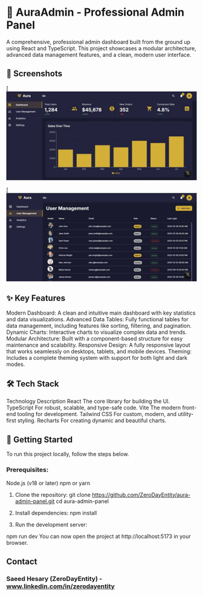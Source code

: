 # 🎨 AuraAdmin - Professional Admin Panel

A comprehensive, professional admin dashboard built from the ground up using React and TypeScript. This project showcases a modular architecture, advanced data management features, and a clean, modern user interface.

## 📸 Screenshots

[![AuraAdmin Dashboard Screenshot](https://github.com/ZeroDayEntity/aura-admin-panel/blob/main/screenshots/6039737437640577160.jpg?raw=true)

[![AuraAdmin Data Table Screenshot](https://github.com/ZeroDayEntity/aura-admin-panel/blob/main/screenshots/6039737437640577162.jpg?raw=true)

## ✨ Key Features
Modern Dashboard: A clean and intuitive main dashboard with key statistics and data visualizations.
Advanced Data Tables: Fully functional tables for data management, including features like sorting, filtering, and pagination.
Dynamic Charts: Interactive charts to visualize complex data and trends.
Modular Architecture: Built with a component-based structure for easy maintenance and scalability.
Responsive Design: A fully responsive layout that works seamlessly on desktops, tablets, and mobile devices.
Theming: Includes a complete theming system with support for both light and dark modes.


## 🛠️ Tech Stack
Technology	Description
React	The core library for building the UI.
TypeScript	For robust, scalable, and type-safe code.
Vite	The modern front-end tooling for development.
Tailwind CSS	For custom, modern, and utility-first styling.
Recharts	For creating dynamic and beautiful charts.


## 🚀 Getting Started
To run this project locally, follow the steps below.

### Prerequisites:
Node.js (v18 or later)
npm or yarn

1. Clone the repository:
git clone https://github.com/ZeroDayEntity/aura-admin-panel.git
cd aura-admin-panel

2. Install dependencies:
npm install
3. Run the development server:


npm run dev
You can now open the project at http://localhost:5173 in your browser.



## Contact
### Saeed Hesary (ZeroDayEntity) - www.linkedin.com/in/zerodayentity
